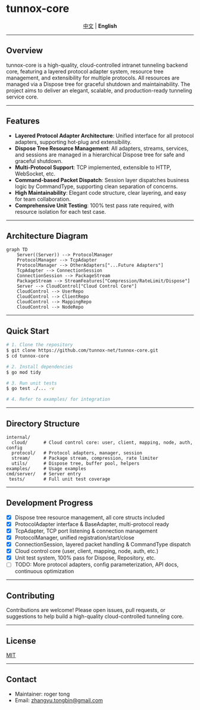 # tunnox-core

<p align="center">
  <a href="README.zh-CN.md">中文</a> | <b>English</b>
</p>

---

## Overview

tunnox-core is a high-quality, cloud-controlled intranet tunneling backend core, featuring a layered protocol adapter system, resource tree management, and extensibility for multiple protocols. All resources are managed via a Dispose tree for graceful shutdown and maintainability. The project aims to deliver an elegant, scalable, and production-ready tunneling service core.

---

## Features

- **Layered Protocol Adapter Architecture**: Unified interface for all protocol adapters, supporting hot-plug and extensibility.
- **Dispose Tree Resource Management**: All adapters, streams, services, and sessions are managed in a hierarchical Dispose tree for safe and graceful shutdown.
- **Multi-Protocol Support**: TCP implemented, extensible to HTTP, WebSocket, etc.
- **Command-based Packet Dispatch**: Session layer dispatches business logic by CommandType, supporting clean separation of concerns.
- **High Maintainability**: Elegant code structure, clear layering, and easy for team collaboration.
- **Comprehensive Unit Testing**: 100% test pass rate required, with resource isolation for each test case.

---

## Architecture Diagram

```mermaid
graph TD
    Server((Server)) --> ProtocolManager
    ProtocolManager --> TcpAdapter
    ProtocolManager --> OtherAdapters["...Future Adapters"]
    TcpAdapter --> ConnectionSession
    ConnectionSession --> PackageStream
    PackageStream --> StreamFeatures["Compression/RateLimit/Dispose"]
    Server --> CloudControl["Cloud Control Core"]
    CloudControl --> UserRepo
    CloudControl --> ClientRepo
    CloudControl --> MappingRepo
    CloudControl --> NodeRepo
```

---

## Quick Start

```bash
# 1. Clone the repository
$ git clone https://github.com/tunnox-net/tunnox-core.git
$ cd tunnox-core

# 2. Install dependencies
$ go mod tidy

# 3. Run unit tests
$ go test ./... -v

# 4. Refer to examples/ for integration
```

---

## Directory Structure

```
internal/
  cloud/      # Cloud control core: user, client, mapping, node, auth, config
  protocol/   # Protocol adapters, manager, session
  stream/     # Package stream, compression, rate limiter
  utils/      # Dispose tree, buffer pool, helpers
examples/     # Usage examples
cmd/server/   # Server entry
 tests/       # Full unit test coverage
```

---

## Development Progress

- [x] Dispose tree resource management, all core structs included
- [x] ProtocolAdapter interface & BaseAdapter, multi-protocol ready
- [x] TcpAdapter, TCP port listening & connection management
- [x] ProtocolManager, unified registration/start/close
- [x] ConnectionSession, layered packet handling & CommandType dispatch
- [x] Cloud control core (user, client, mapping, node, auth, etc.)
- [x] Unit test system, 100% pass for Dispose, Repository, etc.
- [ ] TODO: More protocol adapters, config parameterization, API docs, continuous optimization

---

## Contributing

Contributions are welcome! Please open issues, pull requests, or suggestions to help build a high-quality cloud-controlled tunneling core.

---

## License

[MIT](LICENSE)

---

## Contact

- Maintainer: roger tong
- Email: zhangyu.tongbin@gmail.com